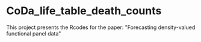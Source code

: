 # CoDa_life_table_death_counts
This project presents the Rcodes for the paper: "Forecasting density-valued functional panel data"

